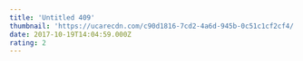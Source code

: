 ```yaml
---
title: 'Untitled 409'
thumbnail: 'https://ucarecdn.com/c90d1816-7cd2-4a6d-945b-0c51c1cf2cf4/'
date: 2017-10-19T14:04:59.000Z
rating: 2
---
```

